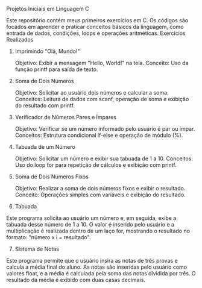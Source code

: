 Projetos Iniciais em Linguagem C

Este repositório contém meus primeiros exercícios em C. Os códigos são focados em aprender e praticar conceitos básicos da linguagem, como entrada de dados, condições, loops e operações aritméticas.
Exercícios Realizados
1. Imprimindo "Olá, Mundo!"

    Objetivo: Exibir a mensagem "Hello, World!" na tela.
    Conceito: Uso da função printf para saída de texto.

2. Soma de Dois Números

    Objetivo: Solicitar ao usuário dois números e calcular a soma.
    Conceitos: Leitura de dados com scanf, operação de soma e exibição do resultado com printf.

3. Verificador de Números Pares e Ímpares

    Objetivo: Verificar se um número informado pelo usuário é par ou ímpar.
    Conceitos: Estrutura condicional if-else e operação de módulo (%).

4. Tabuada de um Número

    Objetivo: Solicitar um número e exibir sua tabuada de 1 a 10.
    Conceitos: Uso do loop for para repetição de cálculos e exibição com printf.

5. Soma de Dois Números Fixos

    Objetivo: Realizar a soma de dois números fixos e exibir o resultado.
    Conceito: Operações simples com variáveis e exibição do resultado.
   
6. Tabuada

Este programa solicita ao usuário um número e, em seguida, exibe a tabuada desse número de 1 a 10. O valor é inserido pelo usuário e a multiplicação é realizada dentro de um laço for, mostrando o resultado no formato: "número x i = resultado".

7. Sistema de Notas

Este programa permite que o usuário insira as notas de três provas e calcula a média final do aluno. As notas são inseridas pelo usuário como valores float, e a média é calculada pela soma das notas dividida por três. O resultado da média é exibido com duas casas decimais.
